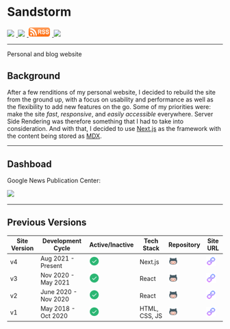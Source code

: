 # Sandstorm

<span style="text-align: center; width: '100%'">
    <a href="https://github.com/lbugasu/sandstorm/actions/workflows/deployment.js.yml"> <img src="https://github.com/lbugasu/sandstorm/actions/workflows/deployment.yml/badge.svg" style="height: 22.5px; width: auto; padding-right: 5px"> </a>
  <a href="https://github.com/commitizen/cz-cli"> <img src="https://img.shields.io/badge/commitizen-friendly-brightgreen.svg" style="height: 22.5px; width: auto; padding-right: 5px"> </a>
  <a href="https://www.laudebugs.me/api/feed/rss"><img src="./design_notes/assets/rss.png" style="height: 22.5px; width: 50px; padding-right: 5px"> </a>
  <a href="https://github.com/frinyvonnick/gitmoji-changelog" ><img src="https://img.shields.io/badge/Changelog-gitmoji-brightgreen.svg" style="height: 22.5px; width: auto; padding-right: 5px"> </a>
</span>

<hr/>
Personal and blog website

## Background

After a few renditions of my personal website, I decided to rebuild the site from the ground up, with a focus on usability and performance as well as the flexibility to add new features on the go. Some of my priorities were: make the site _fast_, _responsive_, and _easily accessible_ everywhere.
Server Side Rendering was therefore something that I had to take into consideration. And with that, I decided to use [Next.js](https://nextjs.org/) as the framework with the content being stored as [MDX](https://mdxjs.com/).

<hr/>

## Dashboad

<span>
  <p> Google News Publication Center:</p>
  <a href="https://publishercenter.google.com/u/1/publications/CAowpoStCw/overview"><img src="https://static.wikia.nocookie.net/logopedia/images/7/75/Google_News_2015.png/revision/latest?cb=20160220081235" style="height: 30px; width: auto; padding-right: 5px"> </a>
</span>

<hr/>

## Previous Versions

| Site Version | Development Cycle    | Active/Inactive                                                                                   | Tech Stack    | Repository                                                                                                                                                      | Site URL                                                                                                                                                           |
| ------------ | -------------------- | ------------------------------------------------------------------------------------------------- | ------------- | --------------------------------------------------------------------------------------------------------------------------------------------------------------- | ------------------------------------------------------------------------------------------------------------------------------------------------------------------ |
| v4           | Aug 2021 - Present   | <img src="./design_notes/assets/yes.png" style="height: 22.5px; width: auto; padding-right: 5px"> | Next.js       | <a href="https://github.com/lbugasu/sandstorm"><img src="./design_notes/assets/gh.png" style="height: 22.5px; width: auto; padding-right: 5px"> </a>            | <a href="https://www.laudebugs.me/"><img src="./design_notes/assets/url.png" style="height: 22.5px; width: auto; padding-right: 5px"> </a>                         |
| v3           | Nov 2020 - May 2021  | <img src="./design_notes/assets/yes.png" style="height: 22.5px; width: auto; padding-right: 5px"> | React         | <a href="https://github.com/lbugasu/lbugasu.github.io-v3"><img src="./design_notes/assets/gh.png" style="height: 22.5px; width: auto; padding-right: 5px"> </a> | <a href="https://lbugasu.github.io/lbugasu.github.io-v3/#/"><img src="./design_notes/assets/url.png" style="height: 22.5px; width: auto; padding-right: 5px"> </a> |
| v2           | June 2020 - Nov 2020 | <img src="./design_notes/assets/yes.png" style="height: 22.5px; width: auto; padding-right: 5px"> | React         | <a href="https://github.com/lbugasu/lbugasu.github.io-v2"><img src="./design_notes/assets/gh.png" style="height: 22.5px; width: auto; padding-right: 5px"> </a> | <a href="https://lbugasu.github.io/lbugasu.github.io-v2/#/"><img src="./design_notes/assets/url.png" style="height: 22.5px; width: auto; padding-right: 5px"> </a> |
| v1           | May 2018 - Oct 2020  | <img src="./design_notes/assets/yes.png" style="height: 22.5px; width: auto; padding-right: 5px"> | HTML, CSS, JS | <a href="https://github.com/lbugasu/lbugasu.github.io-v1"><img src="./design_notes/assets/gh.png" style="height: 22.5px; width: auto; padding-right: 5px"> </a> | <a href="https://lbugasu.github.io/lbugasu.github.io-v1/"><img src="./design_notes/assets/url.png" style="height: 22.5px; width: auto; padding-right: 5px"> </a>   |
